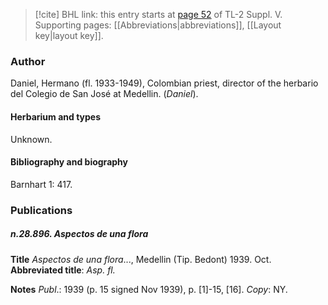 > [!cite] BHL link: this entry starts at [page 52](https://www.biodiversitylibrary.org/item/103833#page/64/mode/1up) of TL-2 Suppl. V.
> Supporting pages: [[Abbreviations|abbreviations]], [[Layout key|layout key]].

### Author

Daniel, Hermano (fl. 1933-1949), Colombian priest, director of the herbario del Colegio de San José at Medellin. (*Daniel*).

#### Herbarium and types

Unknown.

#### Bibliography and biography

Barnhart 1: 417.

### Publications

##### n.28.896. Aspectos de una flora

**Title**
*Aspectos de una flora*..., Medellin (Tip. Bedont) 1939. Oct.
**Abbreviated title**: *Asp. fl.*

**Notes**
*Publ*.: 1939 (p. 15 signed Nov 1939), p. \[1\]-15, \[16\]. *Copy*: NY.

